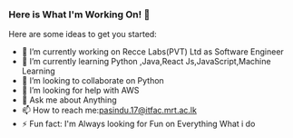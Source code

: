 ### Here is What I'm Working On! 👋



Here are some ideas to get you started:

- 🔭 I’m currently working on Recce Labs(PVT) Ltd as Software Engineer
- 🌱 I’m currently learning Python ,Java,React Js,JavaScript,Machine Learning
- 👯 I’m looking to collaborate on Python
- 🤔 I’m looking for help with AWS
- 💬 Ask me about Anything
- 📫 How to reach me:pasindu.17@itfac.mrt.ac.lk
- ⚡ Fun fact: I'm Always looking for Fun on Everything What i do 
